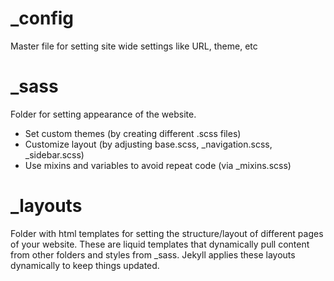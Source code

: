 # _config
Master file for setting site wide settings like URL, theme, etc

# _sass
Folder for setting appearance of the website. 
- Set custom themes (by creating different .scss files)
- Customize layout (by adjusting base.scss, _navigation.scss, _sidebar.scss)
- Use mixins and variables to avoid repeat code (via _mixins.scss)

# _layouts
Folder with html templates for setting the structure/layout of different pages of your website. These are liquid templates that dynamically pull content from other folders and styles from _sass. Jekyll applies these layouts dynamically to keep things updated. 
